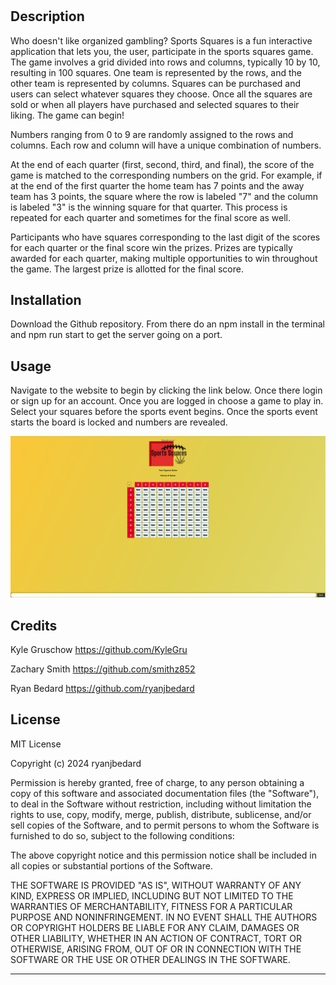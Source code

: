 # <Sports-Squares>

## Description

Who doesn't like organized gambling? Sports Squares is a fun interactive application that lets you, the user, participate in the sports squares game. The game involves a grid divided into rows and columns, typically 10 by 10, resulting in 100 squares. One team is represented by the rows, and the other team is represented by columns. Squares can be purchased and users can select whatever squares they choose. Once all the squares are sold or when all players have purchased and selected squares to their liking. The game can begin!

Numbers ranging from 0 to 9 are randomly assigned to the rows and columns. Each row and column will have a unique combination of numbers.

At the end of each quarter (first, second, third, and final), the score of the game is matched to the corresponding numbers on the grid. For example, if at the end of the first quarter the home team has 7 points and the away team has 3 points, the square where the row is labeled "7" and the column is labeled "3" is the winning square for that quarter. This process is repeated for each quarter and sometimes for the final score as well.

Participants who have squares corresponding to the last digit of the scores for each quarter or the final score win the prizes. Prizes are typically awarded for each quarter, making multiple opportunities to win throughout the game. The largest prize is allotted for the final score.

## Installation

Download the Github repository. From there do an npm install in the terminal and npm run start to get the server going on a port.

## Usage

Navigate to the website to begin by clicking the link below. Once there login or sign up for an account. Once you are logged in choose a game to play in. Select your squares before the sports event begins. Once the sports event starts the board is locked and numbers are revealed.

![alt text](./Assets/Screenshot%202024-02-12%20205338.png)

## Credits

Kyle Gruschow
https://github.com/KyleGru

Zachary Smith
https://github.com/smithz852

Ryan Bedard
https://github.com/ryanjbedard

## License
MIT License

Copyright (c) 2024 ryanjbedard

Permission is hereby granted, free of charge, to any person obtaining a copy
of this software and associated documentation files (the "Software"), to deal
in the Software without restriction, including without limitation the rights
to use, copy, modify, merge, publish, distribute, sublicense, and/or sell
copies of the Software, and to permit persons to whom the Software is
furnished to do so, subject to the following conditions:

The above copyright notice and this permission notice shall be included in all
copies or substantial portions of the Software.

THE SOFTWARE IS PROVIDED "AS IS", WITHOUT WARRANTY OF ANY KIND, EXPRESS OR
IMPLIED, INCLUDING BUT NOT LIMITED TO THE WARRANTIES OF MERCHANTABILITY,
FITNESS FOR A PARTICULAR PURPOSE AND NONINFRINGEMENT. IN NO EVENT SHALL THE
AUTHORS OR COPYRIGHT HOLDERS BE LIABLE FOR ANY CLAIM, DAMAGES OR OTHER
LIABILITY, WHETHER IN AN ACTION OF CONTRACT, TORT OR OTHERWISE, ARISING FROM,
OUT OF OR IN CONNECTION WITH THE SOFTWARE OR THE USE OR OTHER DEALINGS IN THE
SOFTWARE.

---   